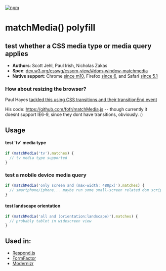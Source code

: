 [![npm](https://img.shields.io/npm/v/matchmedia-polyfill.svg)](https://npmjs.com/package/matchmedia-polyfill)

# matchMedia() polyfill

## test whether a CSS media type or media query applies

* **Authors**: Scott Jehl, Paul Irish, Nicholas Zakas 
* **Spec**: [dev.w3.org/csswg/cssom-view/#dom-window-matchmedia](http://dev.w3.org/csswg/cssom-view/#dom-window-matchmedia)
* **Native support**: Chrome [since m10](http://trac.webkit.org/changeset/72552), Firefox [since 6](https://developer.mozilla.org/en/Firefox/Releases/6), and Safari [since 5.1](https://developer.mozilla.org/en/DOM/window.matchMedia#Browser_compatibility)

### How about resizing the browser?
Paul Hayes [tackled this using CSS transitions and their transitionEnd event](http://www.paulrhayes.com/2011-11/use-css-transitions-to-link-media-queries-and-javascript/) 

His code: https://github.com/fofr/matchMedia.js -- though currently it doesnt support IE6-9, since they dont have transitions, obviously. :)


## Usage

#### test 'tv' media type
```js
if (matchMedia('tv').matches) {
  // tv media type supported
}
```

### test a mobile device media query
```js
if (matchMedia('only screen and (max-width: 480px)').matches) {
  // smartphone/iphone... maybe run some small-screen related dom scripting?
}
```

#### test landscape orientation
```js
if (matchMedia('all and (orientation:landscape)').matches) {
  // probably tablet in widescreen view
}
```

## Used in: 

* [Respond.js](https://github.com/scottjehl/Respond)
* [FormFactor](https://github.com/PaulKinlan/formfactor)
* [Modernizr](http://www.modernizr.com/)
